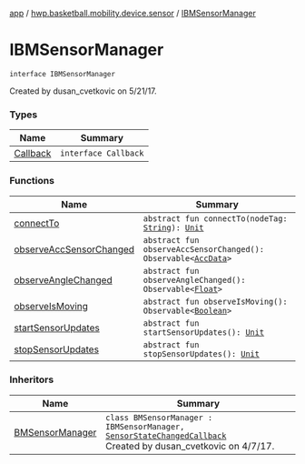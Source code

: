 [app](../../index.md) / [hwp.basketball.mobility.device.sensor](../index.md) / [IBMSensorManager](.)

# IBMSensorManager

`interface IBMSensorManager`

Created by dusan_cvetkovic on 5/21/17.

### Types

| Name | Summary |
|---|---|
| [Callback](-callback/index.md) | `interface Callback` |

### Functions

| Name | Summary |
|---|---|
| [connectTo](connect-to.md) | `abstract fun connectTo(nodeTag: `[`String`](https://kotlinlang.org/api/latest/jvm/stdlib/kotlin/-string/index.html)`): `[`Unit`](https://kotlinlang.org/api/latest/jvm/stdlib/kotlin/-unit/index.html) |
| [observeAccSensorChanged](observe-acc-sensor-changed.md) | `abstract fun observeAccSensorChanged(): Observable<`[`AccData`](../-b-m-sensor-manager/-acc-data/index.md)`>` |
| [observeAngleChanged](observe-angle-changed.md) | `abstract fun observeAngleChanged(): Observable<`[`Float`](https://kotlinlang.org/api/latest/jvm/stdlib/kotlin/-float/index.html)`>` |
| [observeIsMoving](observe-is-moving.md) | `abstract fun observeIsMoving(): Observable<`[`Boolean`](https://kotlinlang.org/api/latest/jvm/stdlib/kotlin/-boolean/index.html)`>` |
| [startSensorUpdates](start-sensor-updates.md) | `abstract fun startSensorUpdates(): `[`Unit`](https://kotlinlang.org/api/latest/jvm/stdlib/kotlin/-unit/index.html) |
| [stopSensorUpdates](stop-sensor-updates.md) | `abstract fun stopSensorUpdates(): `[`Unit`](https://kotlinlang.org/api/latest/jvm/stdlib/kotlin/-unit/index.html) |

### Inheritors

| Name | Summary |
|---|---|
| [BMSensorManager](../-b-m-sensor-manager/index.md) | `class BMSensorManager : IBMSensorManager, `[`SensorStateChangedCallback`](../-base-sensor/-sensor-state-changed-callback/index.md)<br>Created by dusan_cvetkovic on 4/7/17. |
